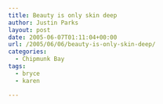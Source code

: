 ```yaml
---
title: Beauty is only skin deep
author: Justin Parks
layout: post
date: 2005-06-07T01:11:04+00:00
url: /2005/06/06/beauty-is-only-skin-deep/
categories:
  - Chipmunk Bay
tags:
  - bryce
  - karen

---
```

